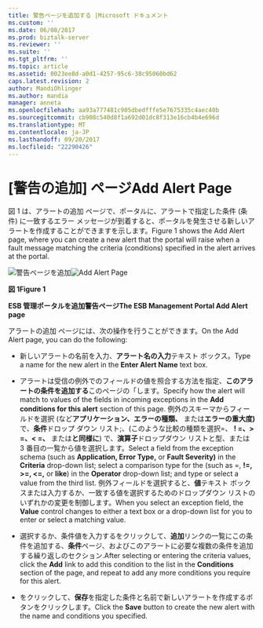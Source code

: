 ```yaml
---
title: 警告ページを追加する |Microsoft ドキュメント
ms.custom: ''
ms.date: 06/08/2017
ms.prod: biztalk-server
ms.reviewer: ''
ms.suite: ''
ms.tgt_pltfrm: ''
ms.topic: article
ms.assetid: 0023ee8d-a0d1-4257-95c6-38c95060bd62
caps.latest.revision: 2
author: MandiOhlinger
ms.author: mandia
manager: anneta
ms.openlocfilehash: aa93a777481c905dbedfffe5e7675335c4aec40b
ms.sourcegitcommit: cb908c540d8f1a692d01dc8f313e16cb4b4e696d
ms.translationtype: MT
ms.contentlocale: ja-JP
ms.lasthandoff: 09/20/2017
ms.locfileid: "22290426"
---
```

# <a name="add-alert-page"></a><span data-ttu-id="f6b62-102">[警告の追加] ページ</span><span class="sxs-lookup"><span data-stu-id="f6b62-102">Add Alert Page</span></span>
<span data-ttu-id="f6b62-103">図 1 は、アラートの追加 ページで、ポータルに、アラートで指定した条件 (条件) に一致するエラー メッセージが到着すると、ポータルを発生させる新しいアラートを作成することができますを示します。</span><span class="sxs-lookup"><span data-stu-id="f6b62-103">Figure 1 shows the Add Alert page, where you can create a new alert that the portal will raise when a fault message matching the criteria (conditions) specified in the alert arrives at the portal.</span></span>  
  
 <span data-ttu-id="f6b62-104">![警告ページを追加](../esb-toolkit/media/ch8-addalertpage.gif "Ch8 AddAlertPage")</span><span class="sxs-lookup"><span data-stu-id="f6b62-104">![Add Alert Page](../esb-toolkit/media/ch8-addalertpage.gif "Ch8-AddAlertPage")</span></span>  
  
 <span data-ttu-id="f6b62-105">**図 1**</span><span class="sxs-lookup"><span data-stu-id="f6b62-105">**Figure 1**</span></span>  
  
 <span data-ttu-id="f6b62-106">**ESB 管理ポータルを追加警告ページ**</span><span class="sxs-lookup"><span data-stu-id="f6b62-106">**The ESB Management Portal Add Alert page**</span></span>  
  
 <span data-ttu-id="f6b62-107">アラートの追加 ページには、次の操作を行うことができます。</span><span class="sxs-lookup"><span data-stu-id="f6b62-107">On the Add Alert page, you can do the following:</span></span>  
  
-   <span data-ttu-id="f6b62-108">新しいアラートの名前を入力、**アラート名の入力**テキスト ボックス。</span><span class="sxs-lookup"><span data-stu-id="f6b62-108">Type a name for the new alert in the **Enter Alert Name** text box.</span></span>  
  
-   <span data-ttu-id="f6b62-109">アラートは受信の例外でのフィールドの値を照合する方法を指定、**このアラートの条件を追加する**このページの「します。</span><span class="sxs-lookup"><span data-stu-id="f6b62-109">Specify how the alert will match to values of the fields in incoming exceptions in the **Add conditions for this alert** section of this page.</span></span> <span data-ttu-id="f6b62-110">例外のスキーマからフィールドを選択 (など**アプリケーション、エラーの種類、** または**エラーの重大度)** で、**条件**ドロップ ダウン リスト;、(このような比較の種類を選択=、 **! =、> =、< =、** または**と同様に**) で、**演算子**ドロップダウン リストと型、または 3 番目の一覧から値を選択します。</span><span class="sxs-lookup"><span data-stu-id="f6b62-110">Select a field from the exception schema (such as **Application, Error Type,** or **Fault Severity)** in the **Criteria** drop-down list; select a comparison type for the (such as =, **!=, >=, <=,** or **like**) in the **Operator** drop-down list; and type or select a value from the third list.</span></span> <span data-ttu-id="f6b62-111">例外フィールドを選択すると、**値**テキスト ボックスまたは入力するか、一致する値を選択するためのドロップダウン リストのいずれかの変更を制御します。</span><span class="sxs-lookup"><span data-stu-id="f6b62-111">When you select an exception field, the **Value** control changes to either a text box or a drop-down list for you to enter or select a matching value.</span></span>  
  
-   <span data-ttu-id="f6b62-112">選択するか、条件値を入力するをクリックして、**追加**リンクの一覧にこの条件を追加する、**条件**ページ、およびこのアラートに必要な複数の条件を追加する繰り返しのセクション.</span><span class="sxs-lookup"><span data-stu-id="f6b62-112">After selecting or entering the criteria values, click the **Add** link to add this condition to the list in the **Conditions** section of the page, and repeat to add any more conditions you require for this alert.</span></span>  
  
-   <span data-ttu-id="f6b62-113">をクリックして、**保存**を指定した条件と名前で新しいアラートを作成するボタンをクリックします。</span><span class="sxs-lookup"><span data-stu-id="f6b62-113">Click the **Save** button to create the new alert with the name and conditions you specified.</span></span>